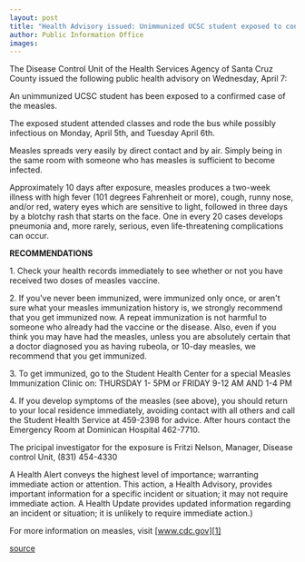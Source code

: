 ```yaml
---
layout: post
title: "Health Advisory issued: Unimmunized UCSC student exposed to confirmed case of measles"
author: Public Information Office
images:
---
```


The Disease Control Unit of the Health Services Agency of Santa Cruz County issued the following public health advisory on Wednesday, April 7:  

An unimmunized UCSC student has been exposed to a confirmed case of the measles.   
  
The exposed student attended classes and rode the bus while possibly infectious on Monday, April 5th, and Tuesday April 6th.

Measles spreads very easily by direct contact and by air. Simply being in the same room with someone who has measles is sufficient to become infected.

Approximately 10 days after exposure, measles produces a two-week illness with high fever (101 degrees Fahrenheit or more), cough, runny nose, and/or red, watery eyes which are sensitive to light, followed in three days by a blotchy rash that starts on the face. One in every 20 cases develops pneumonia and, more rarely, serious, even life-threatening complications can occur.  

**RECOMMENDATIONS**  

1\. Check your health records immediately to see whether or not you have received two doses of measles vaccine.  

2\. If you've never been immunized, were immunized only once, or aren't sure what your measles immunization history is, we strongly recommend that you get immunized now. A repeat immunization is not harmful to someone who already had the vaccine or the disease. Also, even if you think you may have had the measles, unless you are absolutely certain that a doctor diagnosed you as having rubeola, or 10-day measles, we recommend that you get immunized.  

3\. To get immunized, go to the Student Health Center for a special Measles Immunization Clinic on: THURSDAY 1- 5PM or FRIDAY 9-12 AM AND 1-4 PM  

4\. If you develop symptoms of the measles (see above), you should return to your local residence immediately, avoiding contact with all others and call the Student Health Service at 459-2398 for advice. After hours contact the Emergency Room at Dominican Hospital 462-7710.

The pricipal investigator for the exposure is Fritzi Nelson, Manager, Disease control Unit, (831) 454-4330  

A Health Alert conveys the highest level of importance; warranting immediate action or attention. This action, a Health Advisory, provides important information for a specific incident or situation; it may not require immediate action. A Health Update provides updated information regarding an incident or situation; it is unlikely to require immediate action.)

For more information on measles, visit [www.cdc.gov][1]  
  

[1]: http://www.cdc.gov

[source](http://www1.ucsc.edu/currents/03-04/04-05/measles.html "Permalink to measles")
